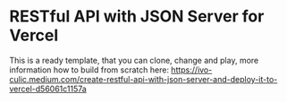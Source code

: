 # RESTful API with JSON Server for Vercel

This is a ready template, that you can clone, change and play, more information how to build from scratch here: https://ivo-culic.medium.com/create-restful-api-with-json-server-and-deploy-it-to-vercel-d56061c1157a
